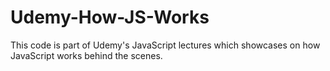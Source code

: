 # Udemy-How-JS-Works
This code is part of Udemy's JavaScript lectures which showcases on how JavaScript works behind the scenes.
